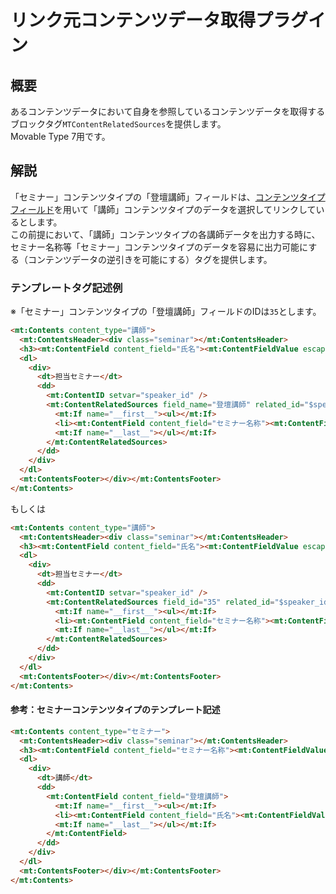 # リンク元コンテンツデータ取得プラグイン

## 概要

あるコンテンツデータにおいて自身を参照しているコンテンツデータを取得するブロックタグ`MTContentRelatedSources`を提供します。  
Movable Type 7用です。

## 解説

「セミナー」コンテンツタイプの「登壇講師」フィールドは、[コンテンツタイプフィールド](https://www.movabletype.jp/documentation/mt7/designers-guide/designing-content-type/available-field-types/content-type.html)を用いて「講師」コンテンツタイプのデータを選択してリンクしているとします。  
この前提において、「講師」コンテンツタイプの各講師データを出力する時に、セミナー名称等「セミナー」コンテンツタイプのデータを容易に出力可能にする（コンテンツデータの逆引きを可能にする）タグを提供します。

### テンプレートタグ記述例

※「セミナー」コンテンツタイプの「登壇講師」フィールドのIDは`35`とします。

```html
<mt:Contents content_type="講師">
  <mt:ContentsHeader><div class="seminar"></mt:ContentsHeader>
  <h3><mt:ContentField content_field="氏名"><mt:ContentFieldValue escape /></mt:ContentField></h3>
  <dl>
    <div>
      <dt>担当セミナー</dt>
      <dd>
        <mt:ContentID setvar="speaker_id" />
        <mt:ContentRelatedSources field_name="登壇講師" related_id="$speaker_id">
          <mt:If name="__first__"><ul></mt:If>
          <li><mt:ContentField content_field="セミナー名称"><mt:ContentFieldValue escape /></mt:ContentField></li>
          <mt:If name="__last__"></ul></mt:If>
        </mt:ContentRelatedSources>
      </dd>
    </div>
  </dl>
  <mt:ContentsFooter></div></mt:ContentsFooter>
</mt:Contents>
```
もしくは

```html
<mt:Contents content_type="講師">
  <mt:ContentsHeader><div class="seminar"></mt:ContentsHeader>
  <h3><mt:ContentField content_field="氏名"><mt:ContentFieldValue escape /></mt:ContentField></h3>
  <dl>
    <div>
      <dt>担当セミナー</dt>
      <dd>
        <mt:ContentID setvar="speaker_id" />
        <mt:ContentRelatedSources field_id="35" related_id="$speaker_id">
          <mt:If name="__first__"><ul></mt:If>
          <li><mt:ContentField content_field="セミナー名称"><mt:ContentFieldValue escape /></mt:ContentField></li>
          <mt:If name="__last__"></ul></mt:If>
        </mt:ContentRelatedSources>
      </dd>
    </div>
  </dl>
  <mt:ContentsFooter></div></mt:ContentsFooter>
</mt:Contents>
```

#### 参考：セミナーコンテンツタイプのテンプレート記述

```html
<mt:Contents content_type="セミナー">
  <mt:ContentsHeader><div class="seminar"></mt:ContentsHeader>
  <h3><mt:ContentField content_field="セミナー名称"><mt:ContentFieldValue escape /></mt:ContentField></h3>
  <dl>
    <div>
      <dt>講師</dt>
      <dd>
        <mt:ContentField content_field="登壇講師">
          <mt:If name="__first__"><ul></mt:If>
          <li><mt:ContentField content_field="氏名"><mt:ContentFieldValue escape /></mt:ContentField></li>
          <mt:If name="__last__"></ul></mt:If>
        </mt:ContentField>
      </dd>
    </div>
  </dl>
  <mt:ContentsFooter></div></mt:ContentsFooter>
</mt:Contents>
```
